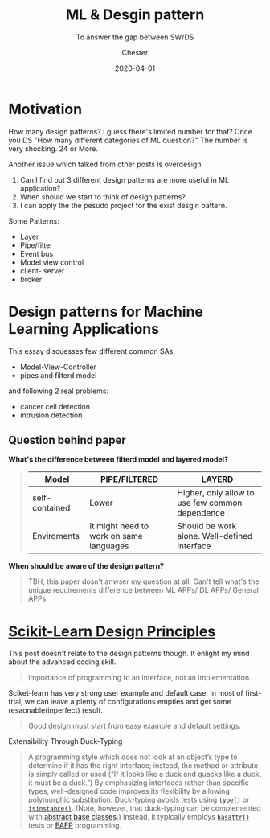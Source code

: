 ﻿---
layout:     post
title:      ML &  Desgin pattern
subtitle:   To answer the gap between SW/DS
date:       2020-04-01
author:    Chester
catalog: true
tags:
	-paper
---
# Motivation
How many design patterns? I guess there's limited number for that? Once you DS "How many different categories of ML question?" The number is very shocking. 24 or More.

Another issue which talked from other posts is  overdesign. 
1. Can I find out 3 different design patterns are more useful in ML application? 
2. When should we start to think of design patterns?
3. I can apply the the pesudo project for the exist desgin pattern. 

Some Patterns:
- Layer
- Pipe/filter
- Event bus
- Model view control 
- client- server
- broker

# Design patterns for Machine Learning Applications

This essay discuesses few different common SAs. 
- Model-View-Controller
- pipes and filterd model

and following 2 real problems:
- cancer cell detection
- intrusion detection


## Question behind paper
**What's the difference between filterd model and layered model?**
> |Model|PIPE/FILTERED|LAYERD|
> |-|-|-|
>|self-contained |Lower |Higher, only allow to use few common dependence|
>|Enviroments|It might need to work on same languages|Should be work alone. Well-defined interface

**When should be aware of the design pattern?**

> TBH, this paper dosn't anwser my question at all. Can't tell what's the unique requirements difference between ML APPs/ DL APPs/ General APPs


# [Scikit-Learn Design Principles](https://towardsdatascience.com/scikit-learn-design-principles-d1371958059b)

This post doesn't relate to the design patterns though. It enlight my mind about the advanced coding skill.
> importance of programming to an interface, not an implementation.

Sciket-learn has very strong user example and default case. In most of first-trial, we can leave a plenty of configurations empties and get some resaonable(inperfect) result.
> Good design must start from easy example and default settings.


Extensibility Through Duck-Typing

>A programming style which does not look at an object’s type to determine if it has the right interface; instead, the method or attribute is simply called or used (“If it looks like a duck and quacks like a duck, it must be a duck.”) By emphasizing interfaces rather than specific types, well-designed code improves its flexibility by allowing polymorphic substitution. Duck-typing avoids tests using [`type()`](https://docs.python.org/3/library/functions.html#type "type") or [`isinstance()`](https://docs.python.org/3/library/functions.html#isinstance "isinstance"). (Note, however, that duck-typing can be complemented with [abstract base classes](https://docs.python.org/3/glossary.html#term-abstract-base-class).) Instead, it typically employs [`hasattr()`](https://docs.python.org/3/library/functions.html#hasattr "hasattr") tests or [EAFP](https://docs.python.org/3/glossary.html#term-eafp) programming.

<!--stackedit_data:
eyJoaXN0b3J5IjpbMTkzMzk4ODcwLC00Mjk5NTY1MzAsMTEyNj
A5MzQyMSwtMjA0NDMyODEwNSwtMTQ0OTUxOTQ1NywtMTI0NzQ0
NTkxNyw4Mjg2NDk4NzMsLTIwMTY5NjQ4NTQsMjEyODI0NDIsMj
M0NDg3NzgxXX0=
-->